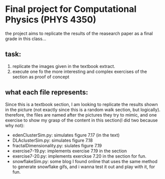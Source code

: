 # Final project for Computational Physics (PHYS 4350)

the project aims to replicate the results of the reasearch paper as a final grade in this class...

## task:

1. replicate the images given in the textbook extract.
2. execute one fo the more interesting and complex exercises of the section as proof of concept

## what each file represents:
Since this is a textbook section, I am looking to replicate the results shown in the picture (not exactly since this is a random walk section, but logically).
therefore, the files are named after the pictures they try to mimic, and one exercise to show my grasp of the content in this section(I did two because why not):
- edenClusterSim.py: simulates figure 7.17 (in the text)
- DLAclusterSim.py: simulates figure 7.18
- fractalDimensionality.py: siulates figure 7.19
- exercise7-19.py: implements exercise 7.19 in the section
- exercise7-20.py: implements exerckse 7.20 in the section for fun.
- snowflakeSim.py: some blog I found online that uses the same method to generate snowflake gifs, and i wanna test it out and play with it, for fun. 